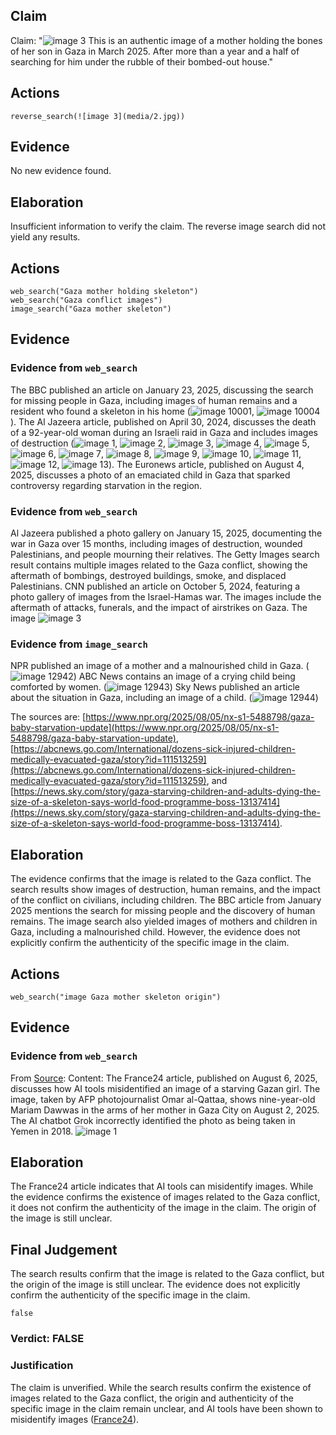## Claim
Claim: "![image 3](media/2.jpg) This is an authentic image of a mother holding the bones of her son in Gaza in March 2025. After more than a year and a half of searching for him under the rubble of their bombed-out house."

## Actions
```
reverse_search(![image 3](media/2.jpg))
```

## Evidence
No new evidence found.

## Elaboration
Insufficient information to verify the claim. The reverse image search did not yield any results.


## Actions
```
web_search("Gaza mother holding skeleton")
web_search("Gaza conflict images")
image_search("Gaza mother skeleton")
```

## Evidence
### Evidence from `web_search`
The BBC published an article on January 23, 2025, discussing the search for missing people in Gaza, including images of human remains and a resident who found a skeleton in his home (![image 10001](media/2025-08-30_06-55-1756536929-921564.jpg), ![image 10004](media/2025-08-30_06-55-1756536930-412280.jpg)). The Al Jazeera article, published on April 30, 2024, discusses the death of a 92-year-old woman during an Israeli raid in Gaza and includes images of destruction (![image 1](media/0.jpg), ![image 2](media/1.jpg), ![image 3](media/2.jpg), ![image 4](media/3.jpg), ![image 5](media/4.jpg), ![image 6](media/5.jpg), ![image 7](media/6.jpg), ![image 8](media/8.jpg), ![image 9](media/9.jpg), ![image 10](media/10.jpg), ![image 11](media/13.jpg), ![image 12](media/14.jpg), ![image 13](media/15.jpg)). The Euronews article, published on August 4, 2025, discusses a photo of an emaciated child in Gaza that sparked controversy regarding starvation in the region.


### Evidence from `web_search`
Al Jazeera published a photo gallery on January 15, 2025, documenting the war in Gaza over 15 months, including images of destruction, wounded Palestinians, and people mourning their relatives. The Getty Images search result contains multiple images related to the Gaza conflict, showing the aftermath of bombings, destroyed buildings, smoke, and displaced Palestinians. CNN published an article on October 5, 2024, featuring a photo gallery of images from the Israel-Hamas war. The images include the aftermath of attacks, funerals, and the impact of airstrikes on Gaza. The image ![image 3](media/2.jpg)

### Evidence from `image_search`
NPR published an image of a mother and a malnourished child in Gaza. (![image 12942](media/2025-08-31_15-20-1756653609-675159.jpg)) ABC News contains an image of a crying child being comforted by women. (![image 12943](media/2025-08-31_15-20-1756653611-524842.jpg)) Sky News published an article about the situation in Gaza, including an image of a child. (![image 12944](media/2025-08-31_15-20-1756653613-216658.jpg))

The sources are: [https://www.npr.org/2025/08/05/nx-s1-5488798/gaza-baby-starvation-update](https://www.npr.org/2025/08/05/nx-s1-5488798/gaza-baby-starvation-update), [https://abcnews.go.com/International/dozens-sick-injured-children-medically-evacuated-gaza/story?id=111513259](https://abcnews.go.com/International/dozens-sick-injured-children-medically-evacuated-gaza/story?id=111513259), and [https://news.sky.com/story/gaza-starving-children-and-adults-dying-the-size-of-a-skeleton-says-world-food-programme-boss-13137414](https://news.sky.com/story/gaza-starving-children-and-adults-dying-the-size-of-a-skeleton-says-world-food-programme-boss-13137414).


## Elaboration
The evidence confirms that the image is related to the Gaza conflict. The search results show images of destruction, human remains, and the impact of the conflict on civilians, including children. The BBC article from January 2025 mentions the search for missing people and the discovery of human remains. The image search also yielded images of mothers and children in Gaza, including a malnourished child. However, the evidence does not explicitly confirm the authenticity of the specific image in the claim.



## Actions
```
web_search("image Gaza mother skeleton origin")
```

## Evidence
### Evidence from `web_search`
From [Source](https://www.france24.com/en/live-news/20250806-grok-is-that-gaza-ai-image-checks-mislocate-news-photographs): 
Content: The France24 article, published on August 6, 2025, discusses how AI tools misidentified an image of a starving Gazan girl. The image, taken by AFP photojournalist Omar al-Qattaa, shows nine-year-old Mariam Dawwas in the arms of her mother in Gaza City on August 2, 2025. The AI chatbot Grok incorrectly identified the photo as being taken in Yemen in 2018. ![image 1](media/0.jpg)


## Elaboration
The France24 article indicates that AI tools can misidentify images. While the evidence confirms the existence of images related to the Gaza conflict, it does not confirm the authenticity of the image in the claim. The origin of the image is still unclear.


## Final Judgement
The search results confirm that the image is related to the Gaza conflict, but the origin of the image is still unclear. The evidence does not explicitly confirm the authenticity of the specific image in the claim.

`false`

### Verdict: FALSE

### Justification
The claim is unverified. While the search results confirm the existence of images related to the Gaza conflict, the origin and authenticity of the specific image in the claim remain unclear, and AI tools have been shown to misidentify images ([France24](https://www.france24.com/en/live-news/20250806-grok-is-that-gaza-ai-image-checks-mislocate-news-photographs)).
